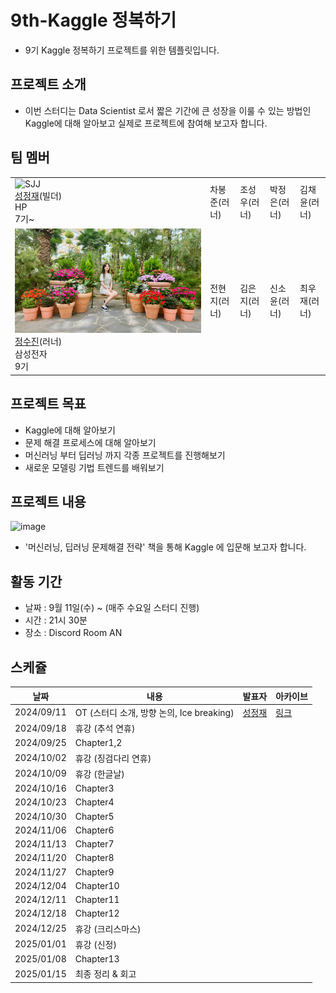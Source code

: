 # 9th-Kaggle 정복하기
- 9기 Kaggle 정복하기 프로젝트를 위한 템플릿입니다.

## 프로젝트 소개
- 이번 스터디는 Data Scientist 로서 짧은 기간에 큰 성장을 이룰 수 있는 방법인 Kaggle에 대해 알아보고 실제로 프로젝트에 참여해 보고자 합니다.

## 팀 멤버
| | | | | |
|----|----|----|----|----|
|![SJJ](https://github.com/user-attachments/assets/ff44e772-1a45-4f93-a32b-a6a9f85c15f7) <br/> [성정재](https://www.linkedin.com/in/%EC%A0%95%EC%9E%AC-%EC%84%B1-04b6a478?lipi=urn%3Ali%3Apage%3Ad_flagship3_profile_view_base_contact_details%3BBpbUoA1zRDSvf4tBIxFqrQ%3D%3D)(빌더) <br/>  HP <br/> 7기~ <br/> | 차봉준(러너)  |조성우(러너) | 박정은(러너) | 김채윤(러너) |
![JSJ](https://github.com/JeongSuJin/practice/blob/master/JSJ.jpg?raw=true) <br/> [정수진](https://www.linkedin.com/in/수진-정-bab273b7)(러너) <br/> 삼성전자 <br/> 9기 <br/>| 전현지(러너)  | 김은지(러너)  | 신소윤(러너)  | 최우재(러너) |

## 프로젝트 목표
- Kaggle에 대해 알아보기
- 문제 해결 프로세스에 대해 알아보기
- 머신러닝 부터 딥러닝 까지 각종 프로젝트를 진행해보기
- 새로운 모델링 기법 트렌드를 배워보기

## 프로젝트 내용
![image](https://github.com/user-attachments/assets/7ac9ec58-a938-47bb-a619-cf92955208a1)   
- '머신러닝, 딥러닝 문제해결 전략' 책을 통해 Kaggle 에 입문해 보고자 합니다.


## 활동 기간
- 날짜 : 9월 11일(수) ~  (매주 수요일 스터디 진행)   
- 시간 : 21시 30분   
- 장소 : Discord Room AN   

## 스케쥴

| 날짜 | 내용 | 발표자 | 아카이브 | 
| ----- | ----- | -------- | ----- |
| 2024/09/11 | OT (스터디 소개, 방향 논의, Ice breaking)| [성정재]() | [링크]() | 
| 2024/09/18 | 휴강 (추석 연휴) |  | | 
| 2024/09/25 | Chapter1,2 |  | | 
| 2024/10/02 | 휴강 (징검다리 연휴)|  | | 
| 2024/10/09 | 휴강 (한글날) |  | | 
| 2024/10/16 | Chapter3 |  | | 
| 2024/10/23 | Chapter4 |  | | 
| 2024/10/30 | Chapter5 |  | | 
| 2024/11/06 | Chapter6 |  | | 
| 2024/11/13 | Chapter7 |  | | 
| 2024/11/20 | Chapter8 |  | | 
| 2024/11/27 | Chapter9 |  | | 
| 2024/12/04 | Chapter10 |  | | 
| 2024/12/11 | Chapter11 |  | | 
| 2024/12/18 | Chapter12 |  | | 
| 2024/12/25 | 휴강 (크리스마스) |  | | 
| 2025/01/01 | 휴강 (신정) |  | | 
| 2025/01/08 | Chapter13 |  | | 
| 2025/01/15 | 최종 정리 & 회고 |  | | 

